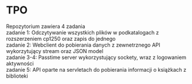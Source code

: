 # TPO
Repozytorium zawiera 4 zadania</br>
zadanie 1: Odczytywanie wszystkich plików w podkatalogach z rozszerzeniem cp1250 oraz zapis do jednego </br>
zadanie 2: Webclient do pobierania danych z zewnetrznego API wykorzytujący stream oraz JSON model </br>
zadanie 3-4: Passtime server wykorzystujący sockety, wraz z logowaniem aktywności </br>
zadanie 5: API oparte na servletach do pobierania informacji o książkach z biblioteki 
